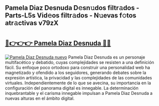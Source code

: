 ## Pamela Diaz Desnuda D𝚎sn𝚞dos filtr𝚊dos - Parts-L5s Vid𝚎os filtr𝚊dos - N𝚞evas f𝚘tos atr𝚊ctivas v79zX

# <h2><a href="http://mbbfm09.tromn.icu/?c=Pamela+Diaz+Desnuda">🔗👉👉👉 Pamela Diaz Desnuda 🔗🔗</a></h2>

[![Pamela Diaz Desnuda nuevo](https://i.imgur.com/pEAQMta.gif)](http://mbbfm09.tromn.icu/?c=Pamela+Diaz+Desnuda)
Pamela Diaz Desnuda es un personaje multifacético y debatido, cuyas complejidades se resisten a una definición fácil.  Su enfoque poco ortodoxo para construir una personalidad web ha magnetizado y ofendido a los seguidores, generando debates sobre la expresión artística, la privacidad y las complejidades de las comunidades virtuales. Independientemente de lo que se avecina, su importancia en la configuración del panorama digital es innegable. La determinación inquebrantable y el carisma innegable impulsan a Pamela Diaz Desnuda a nuevas alturas en el ámbito digital.

